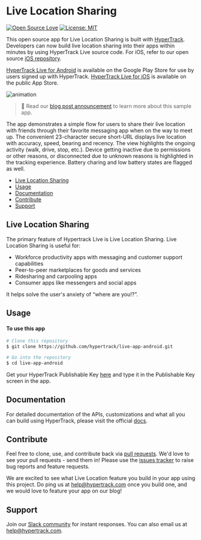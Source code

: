 # Live Location Sharing
[![Open Source Love](https://badges.frapsoft.com/os/v1/open-source.svg?v=103)](https://opensource.org/licenses/MIT) [![License: MIT](https://img.shields.io/badge/License-MIT-yellow.svg)](https://opensource.org/licenses/MIT) 

This open source app for Live Location Sharing is built with [HyperTrack](https://www.hypertrack.com). Developers can now build live location sharing into their apps within minutes by using HyperTrack Live source code. For iOS, refer to our open source [iOS repository](https://github.com/hypertrack/live-app-ios).

[HyperTrack Live for Android](https://play.google.com/store/apps/details?id=com.hypertrack.live) is available on the Google Play Store for use by users signed up with HyperTrack. [HyperTrack Live for iOS](https://apps.apple.com/us/app/hypertrack-live/id1076924821) is available on the public App Store.

![animation](https://hypertrack.com/blog/content/images/2019/07/Comp_3.gif)
> 👋 Read our [blog post announcement](https://hypertrack.com/blog/2019/07/19/build-live-location-sharing-in-your-work-app-within-minutes/) to learn more about this sample app.

The app demonstrates a simple flow for users to share their live location with friends through their favorite messaging app when on the way to meet up. The convenient 23-character secure short-URL displays live location with accuracy, speed, bearing and recency. The view highlights the ongoing activity (walk, drive, stop, etc.). Device getting inactive due to permissions or other reasons, or disconnected due to unknown reasons is highlighted in the tracking experience. Battery charing and low battery states are flagged as well.

- [Live Location Sharing](#live-location-sharing)
- [Usage](#usage)
- [Documentation](#documentation)
- [Contribute](#contribute)
- [Support](#support)

## Live Location Sharing
The primary feature of Hypertrack Live is Live Location Sharing. Live Location Sharing is useful for:
- Workforce productivity apps with messaging and customer support capabilities
- Peer-to-peer marketplaces for goods and services
- Ridesharing and carpooling apps
- Consumer apps like messengers and social apps

It helps solve the user's anxiety of “where are you⁉️”.

## Usage
#### To use this app

```bash
# Clone this repository
$ git clone https://github.com/hypertrack/live-app-android.git

# Go into the repository
$ cd live-app-android
```

Get your HyperTrack Publishable Key [here](https://dashboard.hypertrack.com/signup) and type it in the Publishable Key screen in the app.

## Documentation
For detailed documentation of the APIs, customizations and what all you can build using HyperTrack, please visit the official [docs](https://docs.hypertrack.com/).

## Contribute
Feel free to clone, use, and contribute back via [pull requests](https://help.github.com/articles/about-pull-requests/). We'd love to see your pull requests - send them in! Please use the [issues tracker](https://github.com/hypertrack/live-app-android/issues) to raise bug reports and feature requests.

We are excited to see what Live Location feature you build in your app using this project. Do ping us at help@hypertrack.com once you build one, and we would love to feature your app on our blog!

## Support
Join our [Slack community](http://slack.hypertrack.com) for instant responses. You can also email us at help@hypertrack.com.


